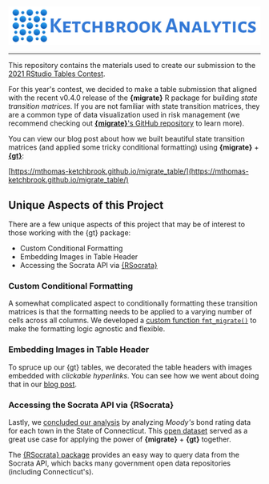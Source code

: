 ![](www/ka_logo_long.jpg)

***

This repository contains the materials used to create our submission to the [2021 RStudio Tables Contest](https://blog.rstudio.com/2021/09/30/rstudio-table-contest-2021/).

For this year's contest, we decided to make a table submission that aligned with the recent v0.4.0 release of the **{migrate}** R package for building *state transition matrices*. If you are not familiar with state transition matrices, they are a common type of data visualization used in risk management (we recommend checking out [**{migrate}**'s GitHub repository](https://github.com/mthomas-ketchbrook/migrate) to learn more).

You can view our blog post about how we built beautiful state transition matrices (and applied some tricky conditional formatting) using **{migrate}** + [**{gt}**](https://gt.rstudio.com/):

[https://mthomas-ketchbrook.github.io/migrate_table/](https://mthomas-ketchbrook.github.io/migrate_table/)

## Unique Aspects of this Project

There are a few unique aspects of this project that may be of interest to those working with the {gt} package:

* Custom Conditional Formatting
* Embedding Images in Table Header
* Accessing the Socrata API via [{RSocrata}](https://github.com/Chicago/RSocrata)

### Custom Conditional Formatting

A somewhat complicated aspect to conditionally formatting these transition matrices is that the formatting needs to be applied to a varying number of cells across all columns. We developed a [custom function `fmt_migrate()`](R/fmt_migrate.R) to make the formatting logic agnostic and flexible.

### Embedding Images in Table Header

To spruce up our {gt} tables, we decorated the table headers with images embedded with *clickable hyperlinks*. You can see how we went about doing that in our [blog post](https://mthomas-ketchbrook.github.io/migrate_table/#final-table-formatting).

### Accessing the Socrata API via {RSocrata}

Lastly, we [concluded our analysis](https://mthomas-ketchbrook.github.io/migrate_table/#analyzing-migration-of-connecticut-town-bond-ratings) by analyzing *Moody's* bond rating data for each town in the State of Connecticut. This [open dataset](https://data.ct.gov/Local-Government/Municipal-Fiscal-Indicators-Bond-Ratings-2019/3w9d-7jbi/data) served as a great use case for applying the power of **{migrate}** + **{gt}** together.

The [{RSocrata} package](https://github.com/Chicago/RSocrata) provides an easy way to query data from the Socrata API, which backs many government open data repositories (including Connecticut's).
